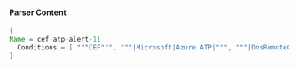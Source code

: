 #### Parser Content
```Java
{
Name = cef-atp-alert-11
  Conditions = [ """CEF""", """|Microsoft|Azure ATP|""", """|DnsRemoteCodeExecutionSecurityAlert|""" ]
}
```